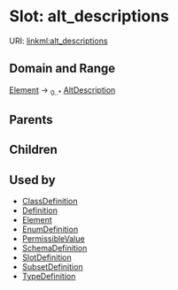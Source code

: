 
# Slot: alt_descriptions




URI: [linkml:alt_descriptions](https://w3id.org/linkml/alt_descriptions)


## Domain and Range

[Element](Element.md) ->  <sub>0..*</sub>
 [AltDescription](AltDescription.md)

## Parents


## Children


## Used by

 * [ClassDefinition](ClassDefinition.md)
 * [Definition](Definition.md)
 * [Element](Element.md)
 * [EnumDefinition](EnumDefinition.md)
 * [PermissibleValue](PermissibleValue.md)
 * [SchemaDefinition](SchemaDefinition.md)
 * [SlotDefinition](SlotDefinition.md)
 * [SubsetDefinition](SubsetDefinition.md)
 * [TypeDefinition](TypeDefinition.md)
